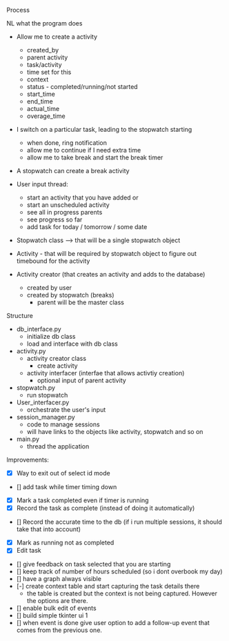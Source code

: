 Process

NL what the program does
- Allow me to create a activity
  - created_by
  - parent activity 
  - task/activity 
  - time set for this 
  - context
  - status - completed/running/not started
  - start_time
  - end_time
  - actual_time
  - overage_time
- I switch on a particular task, leading to the stopwatch starting 
  - when done, ring notification
  - allow me to continue if I need extra time
  - allow me to take break and start the break timer
- A stopwatch can create a break activity 
- User input thread:
  - start an activity that you have added or
  - start an unscheduled activity
  - see all in progress parents
  - see progress so far
  - add task for today  / tomorrow / some date 


- Stopwatch class --> that will be a single stopwatch object
- Activity - that will be required by stopwatch object to figure out timebound for the activity
- Activity creator (that creates an activity and adds to the database)
  - created by user 
  - created by stopwatch (breaks)
    - parent will be the master class 

Structure
- db_interface.py 
  - initialize db class
  - load and interface with db class 
- activity.py
  - activity creator class
    - create activity 
  - activity interfacer (interfae that allows activtiy creation)
    - optional input of parent activity 
- stopwatch.py
  - run stopwatch 
- User_interfacer.py
  - orchestrate the user's input
- session_manager.py
  - code to manage sessions
  - will have links to the objects like activity, stopwatch and so on
- main.py
  - thread the application 



Improvements:
- [x] Way to exit out of select id mode 
- [] add task while timer timing down 
- [x] Mark a task completed even if timer is running
- [x] Record the task as complete (instead of doing it automatically)
- [] Record the accurate time to the db (if i run multiple sessions, it should take that into account)
- [x] Mark as running not as completed
- [x] Edit task 
- [] give feedback on task selected that you are starting
- [] keep track of number of hours scheduled (so i dont overbook my day)
- [] have a graph always visible 
- [-] create context table and start capturing the task details there
    - the table is created but the context is not being captured. However the options are there.
- [] enable bulk edit of events
- [] build simple tkinter ui 1
- [] when event is done give user option to add a follow-up event that comes from the previous one. 